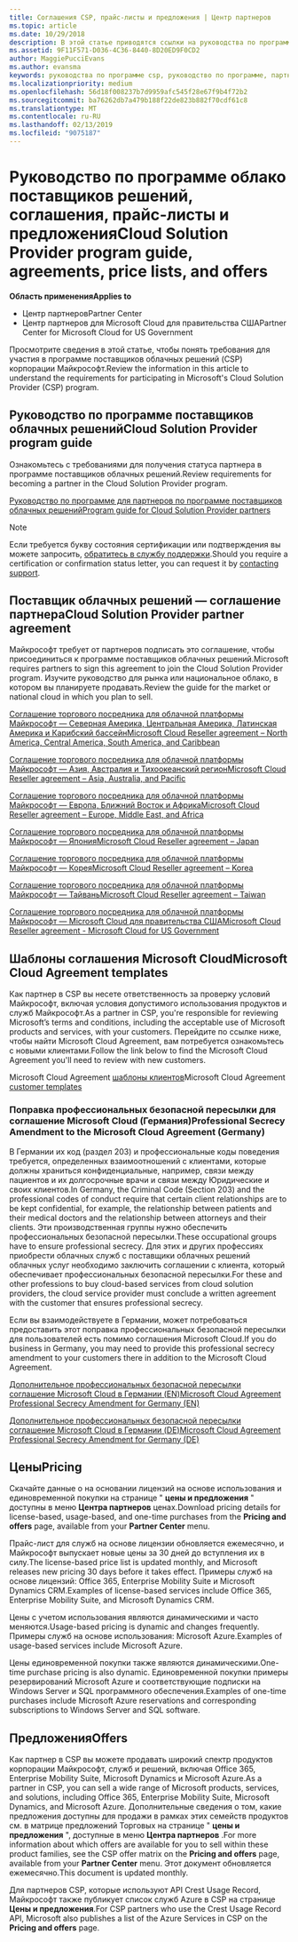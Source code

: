 ```yaml
---
title: Соглашения CSP, прайс-листы и предложения | Центр партнеров
ms.topic: article
ms.date: 10/29/2018
description: В этой статье приводятся ссылки на руководства по программе поставщиков облачных решений, соглашения партнеров, соглашения клиентов, прайс-листы и предложения.
ms.assetid: 9F11F571-D036-4C36-8440-8D20ED9F0CD2
author: MaggiePucciEvans
ms.author: evansma
keywords: руководства по программе csp, руководство по программе, партнерские соглашения, соглашение с клиентом, прейскуранты, предложения
ms.localizationpriority: medium
ms.openlocfilehash: 56d18f008237b7d9959afc545f28e67f9b4f72b2
ms.sourcegitcommit: ba76262db7a479b188f22de823b882f70cdf61c8
ms.translationtype: MT
ms.contentlocale: ru-RU
ms.lasthandoff: 02/13/2019
ms.locfileid: "9075187"
---
```

# <a name="cloud-solution-provider-program-guide-agreements-price-lists-and-offers"></a><span data-ttu-id="6e174-104">Руководство по программе облако поставщиков решений, соглашения, прайс-листы и предложения</span><span class="sxs-lookup"><span data-stu-id="6e174-104">Cloud Solution Provider program guide, agreements, price lists, and offers</span></span>

**<span data-ttu-id="6e174-105">Область применения</span><span class="sxs-lookup"><span data-stu-id="6e174-105">Applies to</span></span>**

-  <span data-ttu-id="6e174-106">Центр партнеров</span><span class="sxs-lookup"><span data-stu-id="6e174-106">Partner Center</span></span>
-  <span data-ttu-id="6e174-107">Центр партнеров для Microsoft Cloud для правительства США</span><span class="sxs-lookup"><span data-stu-id="6e174-107">Partner Center for Microsoft Cloud for US Government</span></span>


<span data-ttu-id="6e174-108">Просмотрите сведения в этой статье, чтобы понять требования для участия в программе поставщиков облачных решений (CSP) корпорации Майкрософт.</span><span class="sxs-lookup"><span data-stu-id="6e174-108">Review the information in this article to understand the requirements for participating in Microsoft's Cloud Solution Provider (CSP) program.</span></span> 

## <a name="cloud-solution-provider-program-guide"></a><span data-ttu-id="6e174-109">Руководство по программе поставщиков облачных решений</span><span class="sxs-lookup"><span data-stu-id="6e174-109">Cloud Solution Provider program guide</span></span>


<span data-ttu-id="6e174-110">Ознакомьтесь с требованиями для получения статуса партнера в программе поставщиков облачных решений.</span><span class="sxs-lookup"><span data-stu-id="6e174-110">Review requirements for becoming a partner in the Cloud Solution Provider program.</span></span>

[<span data-ttu-id="6e174-111">Руководство по программе для партнеров по программе поставщиков облачных решений</span><span class="sxs-lookup"><span data-stu-id="6e174-111">Program guide for Cloud Solution Provider partners</span></span>](http://go.microsoft.com/fwlink/p/?LinkId=617100)

>[!Note]
><span data-ttu-id="6e174-112">Если требуется букву состояния сертификации или подтверждения вы можете запросить, [обратитесь в службу поддержки](https://partner.microsoft.com/pcv/servicerequests/create).</span><span class="sxs-lookup"><span data-stu-id="6e174-112">Should you require a certification or confirmation status letter, you can request it by [contacting support](https://partner.microsoft.com/pcv/servicerequests/create).</span></span>

## <a name="cloud-solution-provider-partner-agreement"></a><span data-ttu-id="6e174-113">Поставщик облачных решений — соглашение партнера</span><span class="sxs-lookup"><span data-stu-id="6e174-113">Cloud Solution Provider partner agreement</span></span>

<span data-ttu-id="6e174-114">Майкрософт требует от партнеров подписать это соглашение, чтобы присоединиться к программе поставщиков облачных решений.</span><span class="sxs-lookup"><span data-stu-id="6e174-114">Microsoft requires partners to sign this agreement to join the Cloud Solution Provider program.</span></span> <span data-ttu-id="6e174-115">Изучите руководство для рынка или национальное облако, в котором вы планируете продавать.</span><span class="sxs-lookup"><span data-stu-id="6e174-115">Review the guide for the market or national cloud in which you plan to sell.</span></span>

[<span data-ttu-id="6e174-116">Соглашение торгового посредника для облачной платформы Майкрософт — Северная Америка, Центральная Америка, Латинская Америка и Карибский бассейн</span><span class="sxs-lookup"><span data-stu-id="6e174-116">Microsoft Cloud Reseller agreement – North America, Central America, South America, and Caribbean</span></span>](http://download.microsoft.com/download/2/C/8/2C8CAC17-FCE7-4F51-9556-4D77C7022DF5/MCRA2018_AOC_ENG_Sep2018_CR.pdf)

[<span data-ttu-id="6e174-117">Соглашение торгового посредника для облачной платформы Майкрософт — Азия, Австралия и Тихоокеанский регион</span><span class="sxs-lookup"><span data-stu-id="6e174-117">Microsoft Cloud Reseller agreement – Asia, Australia, and Pacific</span></span>](http://download.microsoft.com/download/2/C/8/2C8CAC17-FCE7-4F51-9556-4D77C7022DF5/MCRA2018_APOC_ENG_Mar2019_CR.pdf)

[<span data-ttu-id="6e174-118">Соглашение торгового посредника для облачной платформы Майкрософт — Европа, Ближний Восток и Африка</span><span class="sxs-lookup"><span data-stu-id="6e174-118">Microsoft Cloud Reseller agreement – Europe, Middle East, and Africa</span></span>](http://download.microsoft.com/download/2/C/8/2C8CAC17-FCE7-4F51-9556-4D77C7022DF5/MCRA2018_EOC_ENG_Sep2018_CR.pdf)

[<span data-ttu-id="6e174-119">Соглашение торгового посредника для облачной платформы Майкрософт — Япония</span><span class="sxs-lookup"><span data-stu-id="6e174-119">Microsoft Cloud Reseller agreement – Japan</span></span>](http://download.microsoft.com/download/2/C/8/2C8CAC17-FCE7-4F51-9556-4D77C7022DF5/MCRA2018_JPN_ENG_Sep2018_CR.pdf)

[<span data-ttu-id="6e174-120">Соглашение торгового посредника для облачной платформы Майкрософт — Корея</span><span class="sxs-lookup"><span data-stu-id="6e174-120">Microsoft Cloud Reseller agreement – Korea</span></span>](http://download.microsoft.com/download/2/C/8/2C8CAC17-FCE7-4F51-9556-4D77C7022DF5/MCRA2018_KOR_ENG_Sep2018_CR.pdf)

[<span data-ttu-id="6e174-121">Соглашение торгового посредника для облачной платформы Майкрософт — Тайвань</span><span class="sxs-lookup"><span data-stu-id="6e174-121">Microsoft Cloud Reseller agreement – Taiwan</span></span>](http://download.microsoft.com/download/2/C/8/2C8CAC17-FCE7-4F51-9556-4D77C7022DF5/MCRA2018_TAI_ENG_Sep2018_CR.pdf)

[<span data-ttu-id="6e174-122">Соглашение торгового посредника для облачной платформы Майкрософт — Microsoft Cloud для правительства США</span><span class="sxs-lookup"><span data-stu-id="6e174-122">Microsoft Cloud Reseller agreement - Microsoft Cloud for US Government</span></span>](http://download.microsoft.com/download/2/C/8/2C8CAC17-FCE7-4F51-9556-4D77C7022DF5/MCRA2018_AOC_USGCC_ENG_Feb2019_CR.pdf)


## <a name="microsoft-cloud-agreement-templates"></a><span data-ttu-id="6e174-123">Шаблоны соглашения Microsoft Cloud</span><span class="sxs-lookup"><span data-stu-id="6e174-123">Microsoft Cloud Agreement templates</span></span>

<span data-ttu-id="6e174-124">Как партнер в CSP вы несете ответственность за проверку условий Майкрософт, включая условия допустимого использования продуктов и служб Майкрософт.</span><span class="sxs-lookup"><span data-stu-id="6e174-124">As a partner in CSP, you're responsible for reviewing Microsoft’s terms and conditions, including the acceptable use of Microsoft products and services, with your customers.</span></span> <span data-ttu-id="6e174-125">Перейдите по ссылке ниже, чтобы найти Microsoft Cloud Agreement, вам потребуется ознакомьтесь с новыми клиентами.</span><span class="sxs-lookup"><span data-stu-id="6e174-125">Follow the link below to find the Microsoft Cloud Agreement you'll need to review with new customers.</span></span> 

<span data-ttu-id="6e174-126">Microsoft Cloud Agreement [шаблоны клиентов](agreements.md)</span><span class="sxs-lookup"><span data-stu-id="6e174-126">Microsoft Cloud Agreement [customer templates](agreements.md)</span></span>

### <a name="professional-secrecy-amendment-to-the-microsoft-cloud-agreement-germany"></a><span data-ttu-id="6e174-127">Поправка профессиональных безопасной пересылки для соглашение Microsoft Cloud (Германия)</span><span class="sxs-lookup"><span data-stu-id="6e174-127">Professional Secrecy Amendment to the Microsoft Cloud Agreement (Germany)</span></span>

<span data-ttu-id="6e174-128">В Германии их код (раздел 203) и профессиональные коды поведения требуется, определенных взаимоотношений с клиентами, которые должны храниться конфиденциальные, например, связи между пациентов и их долгосрочные врачи и связи между Юридические и своих клиентов.</span><span class="sxs-lookup"><span data-stu-id="6e174-128">In Germany, the Criminal Code (Section 203) and the professional codes of conduct require that certain client relationships are to be kept confidential, for example, the relationship between patients and their medical doctors and the relationship between attorneys and their clients.</span></span> <span data-ttu-id="6e174-129">Эти производственная группы нужно обеспечить профессиональных безопасной пересылки.</span><span class="sxs-lookup"><span data-stu-id="6e174-129">These occupational groups have to ensure professional secrecy.</span></span> <span data-ttu-id="6e174-130">Для этих и других профессиях приобрести облачных служб с поставщики облачных решений облачных услуг необходимо заключить соглашении с клиента, который обеспечивает профессиональных безопасной пересылки.</span><span class="sxs-lookup"><span data-stu-id="6e174-130">For these and other professions to buy cloud-based services from cloud solution providers, the cloud service provider must conclude a written agreement with the customer that ensures professional secrecy.</span></span> 

<span data-ttu-id="6e174-131">Если вы взаимодействуете в Германии, может потребоваться предоставить этот поправка профессиональных безопасной пересылки для пользователей есть помимо соглашения Microsoft Cloud.</span><span class="sxs-lookup"><span data-stu-id="6e174-131">If you do business in Germany, you may need to provide this professional secrecy amendment to your customers there in addition to the Microsoft Cloud Agreement.</span></span>

[<span data-ttu-id="6e174-132">Дополнительное профессиональных безопасной пересылки соглашение Microsoft Cloud в Германии (EN)</span><span class="sxs-lookup"><span data-stu-id="6e174-132">Microsoft Cloud Agreement Professional Secrecy Amendment for Germany (EN)</span></span>](https://go.microsoft.com/fwlink/?linkid=2030827&clcid=0x409)

[<span data-ttu-id="6e174-133">Дополнительное профессиональных безопасной пересылки соглашение Microsoft Cloud в Германии (DE)</span><span class="sxs-lookup"><span data-stu-id="6e174-133">Microsoft Cloud Agreement Professional Secrecy Amendment for Germany (DE)</span></span>](https://go.microsoft.com/fwlink/?linkid=2030827&clcid=0x407)


## <a name="pricing"></a><span data-ttu-id="6e174-134">Цены</span><span class="sxs-lookup"><span data-stu-id="6e174-134">Pricing</span></span>


<span data-ttu-id="6e174-135">Скачайте данные о на основании лицензий на основе использования и единовременной покупки на странице " **цены и предложения** " доступны в меню **Центра партнеров** ценах.</span><span class="sxs-lookup"><span data-stu-id="6e174-135">Download pricing details for license-based, usage-based, and one-time purchases from the **Pricing and offers** page, available from your **Partner Center** menu.</span></span> 

<span data-ttu-id="6e174-136">Прайс-лист для служб на основе лицензии обновляется ежемесячно, и Майкрософт выпускает новые цены за 30 дней до вступления их в силу.</span><span class="sxs-lookup"><span data-stu-id="6e174-136">The license-based price list is updated monthly, and Microsoft releases new pricing 30 days before it takes effect.</span></span> <span data-ttu-id="6e174-137">Примеры служб на основе лицензий: Office 365, Enterprise Mobility Suite и Microsoft Dynamics CRM.</span><span class="sxs-lookup"><span data-stu-id="6e174-137">Examples of license-based services include Office 365, Enterprise Mobility Suite, and Microsoft Dynamics CRM.</span></span> 

<span data-ttu-id="6e174-138">Цены с учетом использования являются динамическими и часто меняются.</span><span class="sxs-lookup"><span data-stu-id="6e174-138">Usage-based pricing is dynamic and changes frequently.</span></span> <span data-ttu-id="6e174-139">Примеры служб на основе использования: Microsoft Azure.</span><span class="sxs-lookup"><span data-stu-id="6e174-139">Examples of usage-based services include Microsoft Azure.</span></span>

<span data-ttu-id="6e174-140">Цены единовременной покупки также являются динамическими.</span><span class="sxs-lookup"><span data-stu-id="6e174-140">One-time purchase pricing is also dynamic.</span></span> <span data-ttu-id="6e174-141">Единовременной покупки примеры резервирований Microsoft Azure и соответствующие подписки на Windows Server и SQL программного обеспечения.</span><span class="sxs-lookup"><span data-stu-id="6e174-141">Examples of one-time purchases include Microsoft Azure reservations and corresponding subscriptions to Windows Server and SQL software.</span></span> 


## <a name="offers"></a><span data-ttu-id="6e174-142">Предложения</span><span class="sxs-lookup"><span data-stu-id="6e174-142">Offers</span></span>


<span data-ttu-id="6e174-143">Как партнер в CSP вы можете продавать широкий спектр продуктов корпорации Майкрософт, служб и решений, включая Office 365, Enterprise Mobility Suite, Microsoft Dynamics и Microsoft Azure.</span><span class="sxs-lookup"><span data-stu-id="6e174-143">As a partner in CSP, you can sell a wide range of Microsoft products, services, and solutions, including Office 365, Enterprise Mobility Suite, Microsoft Dynamics, and Microsoft Azure.</span></span> <span data-ttu-id="6e174-144">Дополнительные сведения о том, какие предложения доступны для продажи в рамках этих семейств продуктов см. в матрице предложений Торговых на странице " **цены и предложения** ", доступные в меню **Центра партнеров** .</span><span class="sxs-lookup"><span data-stu-id="6e174-144">For more information about which offers are available for you to sell within these product families, see the CSP offer matrix on the **Pricing and offers** page, available from your **Partner Center** menu.</span></span> <span data-ttu-id="6e174-145">Этот документ обновляется ежемесячно.</span><span class="sxs-lookup"><span data-stu-id="6e174-145">This document is updated monthly.</span></span>

<span data-ttu-id="6e174-146">Для партнеров CSP, которые используют API Crest Usage Record, Майкрософт также публикует список служб Azure в CSP на странице **Цены и предложения**.</span><span class="sxs-lookup"><span data-stu-id="6e174-146">For CSP partners who use the Crest Usage Record API, Microsoft also publishes a list of the Azure Services in CSP on the **Pricing and offers** page.</span></span>


